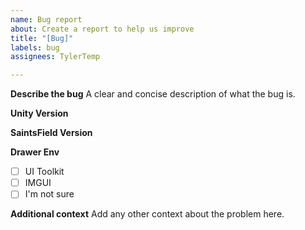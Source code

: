 ```yaml
---
name: Bug report
about: Create a report to help us improve
title: "[Bug]"
labels: bug
assignees: TylerTemp

---
```


**Describe the bug**
A clear and concise description of what the bug is.

**Unity Version**

**SaintsField Version**

**Drawer Env**

- [ ] UI Toolkit
- [ ] IMGUI
- [ ] I'm not sure

**Additional context**
Add any other context about the problem here.
